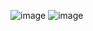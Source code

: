 ![image](https://github.com/user-attachments/assets/8f156024-4a6c-462e-be1b-413ed3343505)
![image](https://github.com/user-attachments/assets/7657274e-162e-41d2-87be-0717b2bda1ca)
